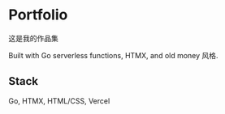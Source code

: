 # Portfolio

这是我的作品集

Built with Go serverless functions, HTMX, and old money 风格.

## Stack

Go, HTMX, HTML/CSS, Vercel

